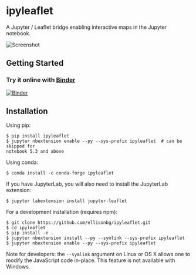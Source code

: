 ipyleaflet
==========

A Jupyter / Leaflet bridge enabling interactive maps in the Jupyter notebook.

![Screenshot](/screenshot.png)

Getting Started
---------------

### Try it online with [Binder](http://mybinder.org/)

[![Binder](https://img.shields.io/badge/launch-binder-brightgreen.svg)](https://mybinder.org/v2/gh/ellisonbg/ipyleaflet/0.6.7-binder?filepath=examples/Index.ipynb)

Installation
------------

Using pip:

```
$ pip install ipyleaflet
$ jupyter nbextension enable --py --sys-prefix ipyleaflet  # can be skipped for
notebook 5.3 and above
```

Using conda:

```
$ conda install -c conda-forge ipyleaflet
```

If you have JupyterLab, you will also need to install the JupyterLab extension:

```
$ jupyter labextension install jupyter-leaflet
```

For a development installation (requires npm):

```
$ git clone https://github.com/ellisonbg/ipyleaflet.git
$ cd ipyleaflet
$ pip install -e .
$ jupyter nbextension install --py --symlink --sys-prefix ipyleaflet
$ jupyter nbextension enable --py --sys-prefix ipyleaflet
```

Note for developers: the `--symlink` argument on Linux or OS X allows one to
modify the JavaScript code in-place. This feature is not available
with Windows.


